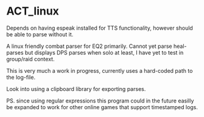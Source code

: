 # ACT_linux

Depends on having espeak installed for TTS functionality, however should be able to parse without it.

A linux friendly combat parser for EQ2 primarily.
Cannot yet parse heal-parses but displays DPS parses when solo at least, I have yet to test in group/raid context.



This is very much a work in progress, currently uses a hard-coded path to the log-file.

Look into using a clipboard library for exporting parses.

PS. since using regular expressions this program could in the future easilly be expanded to work for other online games that support timestamped logs.

